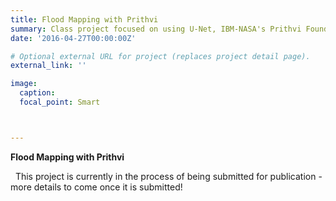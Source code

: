 ```yaml
---
title: Flood Mapping with Prithvi
summary: Class project focused on using U-Net, IBM-NASA's Prithvi Foundation Model, and a novel fused version we term U-Prithvi to conduct flood mapping using Sentinel-2 imagery.
date: '2016-04-27T00:00:00Z'

# Optional external URL for project (replaces project detail page).
external_link: ''

image:
  caption: 
  focal_point: Smart



---
```

**Flood Mapping with Prithvi**

&nbsp;
This project is currently in the process of being submitted for publication - more details to come once it is submitted!
&nbsp;
